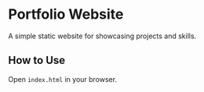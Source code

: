 
# Portfolio Website

A simple static website for showcasing projects and skills.

## How to Use
Open `index.html` in your browser.
